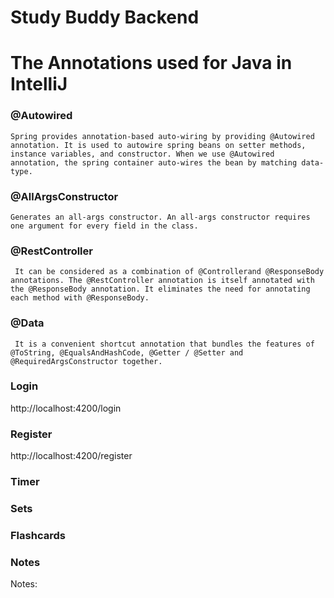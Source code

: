 # Study Buddy Backend
# **The Annotations used for Java in IntelliJ**
   ### **@Autowired**
    Spring provides annotation-based auto-wiring by providing @Autowired annotation. It is used to autowire spring beans on setter methods, instance variables, and constructor. When we use @Autowired annotation, the spring container auto-wires the bean by matching data-type.
  ### **@AllArgsConstructor**
    Generates an all-args constructor. An all-args constructor requires one argument for every field in the class.
  ### **@RestController**
     It can be considered as a combination of @Controllerand @ResponseBody annotations. The @RestController annotation is itself annotated with the @ResponseBody annotation. It eliminates the need for annotating each method with @ResponseBody.
### **@Data**
     It is a convenient shortcut annotation that bundles the features of @ToString, @EqualsAndHashCode, @Getter / @Setter and @RequiredArgsConstructor together.
     
 ### Login
 http://localhost:4200/login
     
 ### Register 
 http://localhost:4200/register
 
 ### Timer
  
 ### Sets
 
 ### Flashcards
 
 ### Notes
 
 Notes: 
     
     
 
